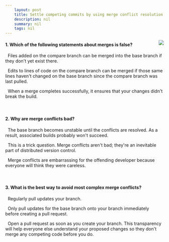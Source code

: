 ```yaml
---
    layout: post
    title: Settle competing commits by using merge conflict resolution on GitHub 
    description: nil
    summary: nil
    tags: nil
---
```



 <a target="_blank" href="https://docs.microsoft.com/en-us/learn/modules/resolve-merge-conflicts-github/4-knowledge-check/"><i class="fas fa-external-link-alt"></i> </a>
 <img align="right" src="https://docs.microsoft.com/en-us/learn/achievements/github/resolve-merge-conflicts-github.svg">
####  1. Which of the following statements about merges is false?


<i class='far fa-square'></i> &nbsp;&nbsp;Files added on the compare branch can be merged into the base branch if they don't yet exist there.

<i class='far fa-square'></i> &nbsp;&nbsp;Edits to lines of code on the compare branch can be merged if those same lines haven't changed on the base branch since the compare branch was last pulled.

<i class='fas fa-check-square' style='color: Dodgerblue;'></i> &nbsp;&nbsp;When a merge completes successfully, it ensures that your changes didn't break the build.
<br />
<br />
<br />

####  2. Why are merge conflicts bad?


<i class='far fa-square'></i> &nbsp;&nbsp;The base branch becomes unstable until the conflicts are resolved. As a result, associated builds probably won't succeed.

<i class='fas fa-check-square' style='color: Dodgerblue;'></i> &nbsp;&nbsp;This is a trick question. Merge conflicts aren't bad; they're an inevitable part of distributed version control.

<i class='far fa-square'></i> &nbsp;&nbsp;Merge conflicts are embarrassing for the offending developer because everyone will think they were careless.
<br />
<br />
<br />

####  3. What is the best way to avoid most complex merge conflicts?


<i class='fas fa-check-square' style='color: Dodgerblue;'></i> &nbsp;&nbsp;Regularly pull updates your branch.

<i class='far fa-square'></i> &nbsp;&nbsp;Only pull updates for the base branch onto your branch immediately before creating a pull request.

<i class='far fa-square'></i> &nbsp;&nbsp;Open a pull request as soon as you create your branch. This transparency will help everyone else understand your proposed changes so they don't merge any competing code before you do.
<br />
<br />
<br />
